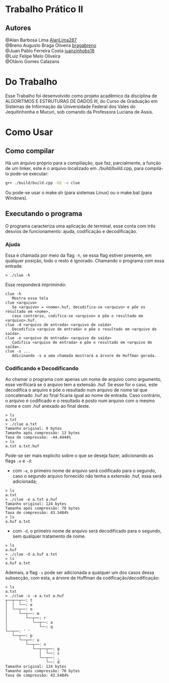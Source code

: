 # Trabalho Prático II

## Autores

@Alan Barbosa Lima [AlanLima287](https://github.com/AlanLima287)             <br>
@Breno Augusto Braga Oliveira [bragabreno](https://github.com/bragabreno)    <br>
@Juan Pablo Ferreira Costa [juanzinhobs18](https://github.com/juanzinhobs18) <br>
@Luiz Felipe Melo Oliveira                                                   <br>
@Otávio Gomes Calazans

# Do Trabalho

Esse Trabalho foi desenvolvido como projeto acadêmico da disciplina de ALGORITMOS E ESTRUTURAS DE DADOS III, do Curso de Graduação em Sistemas de Informação da Universidade Federal dos Vales do Jequitinhonha e Mucuri, sob comando da Professora Luciana de Assis.

# Como Usar

## Como compilar

Há um árquivo próprio para a compiliação, que faz, parcialmente, a função de um linker, este é o arquivo localizado em ./build/build.cpp, para compilá-lo pode-se executar:

```sh
g++ ./build/build.cpp -O2 -o clue
```

Ou pode-se usar o make.sh (para sistemas Linux) ou o make.bat (para Windows).

## Executando o programa

O programa caracteriza uma aplicação de terminal, esse conta com três desvios de funcionamento: ajuda, codificação e decodificação.

### Ajuda

Essa é chamada por meio da flag `-h`, se essa flag estiver presente, em qualquer posição, todo o resto é ignorado. Chamando o programa com essa entrada:

```
> ./clue -h
```

Esse responderá imprimindo:

```
clue -h
   Mostra essa tela
clue <arquivo>
   Se <arquivo> = <nome>.huf, decodifica-se <arquivo> e põe os resultado em <nome>,
   caso contrário, codifica-se <arquivo> e põe o resultado em <arquivo>.huf.
clue -d <arquivo de entrada> <arquivo de saída>
   Decodifica <arquivo de entrada> e põe o resultado em <arquivo de saída>.
clue -e <arquivo de entrada> <arquivo de saída>
   Codifica <arquivo de entrada> e põe o resultado em <arquivo de saída>.
clue -s ...
   Adicinando -s a uma chamada mostrará a árvore de Huffman gerada.
```

### Codificando e Decodificando

Ao chamar o programa com apenas um nome de arquivo como argumento, esse verificará se o arquivo tem a extensão .huf. Se esse for o caso, este decodifica o arquivo e põe o resultado num arquivo de nome tal que concatenado .huf ao final ficaria igual ao nome de entrada. Caso contrário, o arquivo é codificado e o resultado é posto num arquivo com o mesmo nome e com .huf anexado ao final deste.

```
> ls
a.txt
> ./clue a.txt
Tamanho original: 9 bytes
Tamanho após compressão: 13 bytes
Taxa de compressão: -44.4444%
> ls
a.txt a.txt.huf
```

Pode-se ser mais explicito sobre o que se deseja fazer, adicionando as flags `-e` e `-d`:

* com `-e`, o primeiro nome de arquivo será codificado para o segundo, caso o segundo arquivo fornecido não tenha a extensão .huf, essa será adicionada;

```
> ls
a.txt
> ./clue -e a.txt a.huf
Tamanho original: 124 bytes
Tamanho após compressão: 70 bytes
Taxa de compressão: 43.5484%
> ls
a.huf a.txt
```

* com `-d`, o primeiro nome de arquivo será decodificado para o segundo, sem qualquer tratamento de nome.

```
> ls
a.huf
> ./clue -d a.huf a.txt
> ls
a.huf a.txt
```

Ademais, a flag `-s` pode ser adicionada a qualquer um dos casos dessa subsecção, com esta, a árvore de Huffman da codificação/decodificação:

```
> ls
a.txt
> ./clue -s -e a.txt a.huf
┬──┬──┬──: t
│  │  └──: e
│  └──┬──: o
│     └──┬──: m
│        └──┬──: r
│           └──┬──: a
│              └──: q
└──┬──: ' '
   └──┬──: p
      └──┬──: u
         └──┬──: n
            └──┬──┬──: g
               │  └──: s
               └──┬──: ,
                  └──: d
Tamanho original: 124 bytes
Tamanho após compressão: 70 bytes
Taxa de compressão: 43.5484%
```
